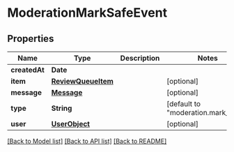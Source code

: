 # ModerationMarkSafeEvent

## Properties
Name | Type | Description | Notes
------------ | ------------- | ------------- | -------------
**createdAt** | **Date** |  | 
**item** | [**ReviewQueueItem**](ReviewQueueItem.md) |  | [optional] 
**message** | [**Message**](Message.md) |  | [optional] 
**type** | **String** |  | [default to "moderation.mark_safe"]
**user** | [**UserObject**](UserObject.md) |  | [optional] 

[[Back to Model list]](../README.md#documentation-for-models) [[Back to API list]](../README.md#documentation-for-api-endpoints) [[Back to README]](../README.md)


